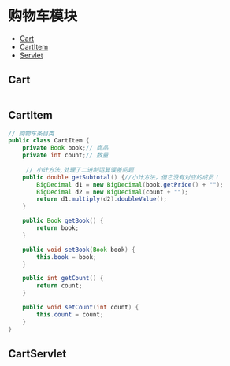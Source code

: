 # 购物车模块
  - [Cart](#cart)
  - [CartItem](#cartitem)
  - [Servlet](#cartservlet)
  


## Cart
```java

```
## CartItem
```java
// 购物车条目类
public class CartItem {
	private Book book;// 商品
	private int count;// 数量
	
	 // 小计方法,处理了二进制运算误差问题
	public double getSubtotal() {//小计方法，但它没有对应的成员！
		BigDecimal d1 = new BigDecimal(book.getPrice() + "");
		BigDecimal d2 = new BigDecimal(count + "");
		return d1.multiply(d2).doubleValue();
	}

	public Book getBook() {
		return book;
	}

	public void setBook(Book book) {
		this.book = book;
	}

	public int getCount() {
		return count;
	}

	public void setCount(int count) {
		this.count = count;
	}
}
```

## CartServlet
```java

```
  

